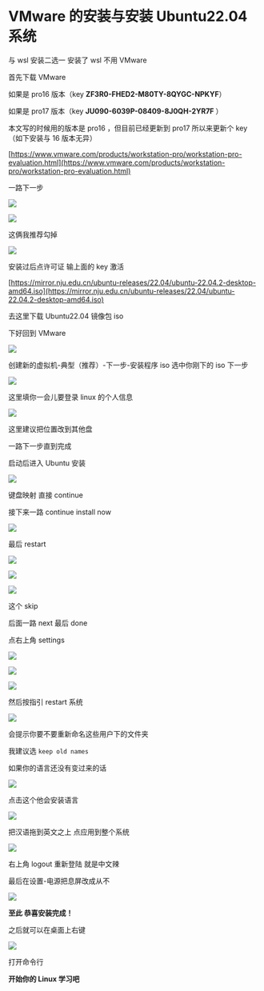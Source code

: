 # VMware 的安装与安装 Ubuntu22.04 系统

与 wsl 安装二选一 安装了 wsl 不用 VMware

首先下载 VMware

如果是 pro16 版本（key <strong>ZF3R0-FHED2-M80TY-8QYGC-NPKYF</strong>）

如果是 pro17 版本（key <strong>JU090-6039P-08409-8J0QH-2YR7F</strong><strong> </strong>）

本文写的时候用的版本是 pro16 ，但目前已经更新到 pro17 所以来更新个 key  （如下安装与 16 版本无异）

[https://www.vmware.com/products/workstation-pro/workstation-pro-evaluation.html](https://www.vmware.com/products/workstation-pro/workstation-pro-evaluation.html)

一路下一步

![](https://pic-hdu-cs-wiki-1307923872.cos.ap-shanghai.myqcloud.com/boxcntUYJNAaOwB8L6KSEhJJojh.png)

![](https://pic-hdu-cs-wiki-1307923872.cos.ap-shanghai.myqcloud.com/boxcnQkVQ4uyYCveO6toBujoGOc.png)

这俩我推荐勾掉

![](https://pic-hdu-cs-wiki-1307923872.cos.ap-shanghai.myqcloud.com/boxcndgDKfTuio3nF0QboemIPHe.png)

安装过后点许可证    输上面的 key 激活

[https://mirror.nju.edu.cn/ubuntu-releases/22.04/ubuntu-22.04.2-desktop-amd64.iso](https://mirror.nju.edu.cn/ubuntu-releases/22.04/ubuntu-22.04.2-desktop-amd64.iso)

去这里下载 Ubuntu22.04 镜像包 iso

下好回到 VMware

![](https://pic-hdu-cs-wiki-1307923872.cos.ap-shanghai.myqcloud.com/boxcnGHnjgZvtcBrm0XXitFl4Jg.png)

创建新的虚拟机-典型（推荐）-下一步-安装程序 iso 选中你刚下的 iso  下一步

![](https://pic-hdu-cs-wiki-1307923872.cos.ap-shanghai.myqcloud.com/boxcnXilUhHNEyU4r95FxiVgCdg.png)

这里填你一会儿要登录 linux 的个人信息

![](https://pic-hdu-cs-wiki-1307923872.cos.ap-shanghai.myqcloud.com/boxcnp33Oc3Ia2HzASTZJNOhEWb.png)

这里建议把位置改到其他盘

一路下一步直到完成

启动后进入 Ubuntu 安装

![](https://pic-hdu-cs-wiki-1307923872.cos.ap-shanghai.myqcloud.com/boxcn5Uk41JyjjdTzXWQqUkexzc.png)

键盘映射  直接 continue

接下来一路 continue  install now

![](https://pic-hdu-cs-wiki-1307923872.cos.ap-shanghai.myqcloud.com/boxcnLxZnyFN3ohE8zrTwNaCA8e.png)

最后 restart

![](https://pic-hdu-cs-wiki-1307923872.cos.ap-shanghai.myqcloud.com/boxcnLguvbHihJ3ngqrtyGLI6zf.png)

![](https://pic-hdu-cs-wiki-1307923872.cos.ap-shanghai.myqcloud.com/boxcnCX92JHjg8PU3quKs4GziZb.png)

![](https://pic-hdu-cs-wiki-1307923872.cos.ap-shanghai.myqcloud.com/boxcnL5Jn3g7AdzVzoBb6ZINs1f.png)

这个 skip

后面一路 next 最后 done

点右上角 settings

![](https://pic-hdu-cs-wiki-1307923872.cos.ap-shanghai.myqcloud.com/boxcn85Yb3JIQ3520KeaSoyPVDd.png)

![](https://pic-hdu-cs-wiki-1307923872.cos.ap-shanghai.myqcloud.com/boxcnZLHO1JGWoSqhM9zEEhSMAd.png)

![](https://pic-hdu-cs-wiki-1307923872.cos.ap-shanghai.myqcloud.com/boxcnvLxCTKYfogPm9GNaKmusEf.png)

然后按指引 restart 系统

![](https://pic-hdu-cs-wiki-1307923872.cos.ap-shanghai.myqcloud.com/boxcn30VJILYpO81pq89mAmzjTf.png)

会提示你要不要重新命名这些用户下的文件夹

我建议选 `keep old names`

如果你的语言还没有变过来的话

![](https://pic-hdu-cs-wiki-1307923872.cos.ap-shanghai.myqcloud.com/boxcnKzJjY8Dvj13A49bnMAztPg.png)

点击这个他会安装语言

![](https://pic-hdu-cs-wiki-1307923872.cos.ap-shanghai.myqcloud.com/boxcndHnAuGC7TXhQgLkpLkHghf.png)

把汉语拖到英文之上 点应用到整个系统

![](https://pic-hdu-cs-wiki-1307923872.cos.ap-shanghai.myqcloud.com/boxcnltCL3atXHtC3BUj5VI1Lqf.png)

右上角 logout 重新登陆 就是中文辣

最后在设置-电源把息屏改成从不

![](https://pic-hdu-cs-wiki-1307923872.cos.ap-shanghai.myqcloud.com/boxcnnLCJzGoFrUbWIMAPGFkxcb.png)

<strong>至此 恭喜安装完成！</strong>

之后就可以在桌面上右键

![](https://pic-hdu-cs-wiki-1307923872.cos.ap-shanghai.myqcloud.com/boxcnG6z1VpAYUGMSkSwDBUxEvf.png)

打开命令行

<strong>开始你的 Linux 学习吧</strong>
